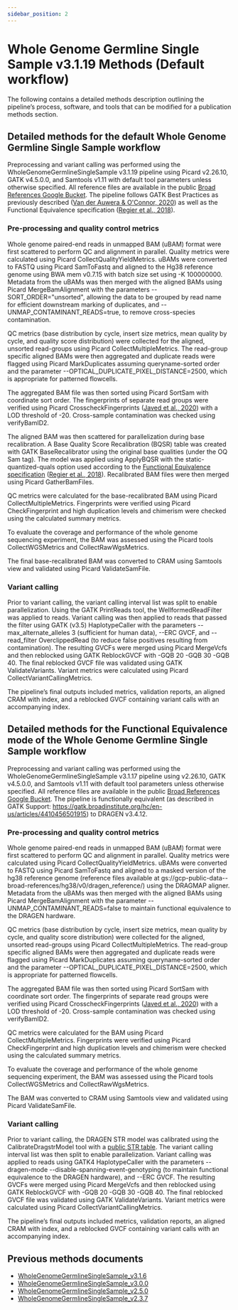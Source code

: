 ```yaml
---
sidebar_position: 2
---
```


# Whole Genome Germline Single Sample v3.1.19 Methods (Default workflow)

The following contains a detailed methods description outlining the pipeline’s process, software, and tools that can be modified for a publication methods section.

## Detailed methods for the default Whole Genome Germline Single Sample workflow

Preprocessing and variant calling was performed using the WholeGenomeGermlineSingleSample v3.1.19 pipeline using Picard v2.26.10, GATK v4.5.0.0, and Samtools v1.11 with default tool parameters unless otherwise specified. All reference files are available in the public [Broad References Google Bucket](https://console.cloud.google.com/storage/browser/gcp-public-data--broad-references/hg38/v0). The pipeline follows GATK Best Practices as previously described ([Van der Auwera & O'Connor, 2020](https://www.oreilly.com/library/view/genomics-in-the/9781491975183/)) as well as the Functional Equivalence specification ([Regier et al., 2018](https://www.nature.com/articles/s41467-018-06159-4)).

### Pre-processing and quality control metrics

Whole genome paired-end reads in unmapped BAM (uBAM) format were first scattered to perform QC and alignment in parallel. Quality metrics were calculated using Picard CollectQualityYieldMetrics. uBAMs were converted to FASTQ using Picard SamToFastq and aligned to the Hg38 reference genome using BWA mem v0.7.15 with batch size set using -K 100000000. Metadata from the uBAMs was then merged with the aligned BAMs using Picard MergeBamAlignment with the parameters --SORT_ORDER="unsorted", allowing the data to be grouped by read name for efficient downstream marking of duplicates, and --UNMAP_CONTAMINANT_READS=true, to remove cross-species contamination.

QC metrics (base distribution by cycle, insert size metrics, mean quality by cycle, and quality score distribution) were collected for the aligned, unsorted read-groups using Picard CollectMultipleMetrics. The read-group specific aligned BAMs were then aggregated and duplicate reads were flagged using Picard MarkDuplicates assuming queryname-sorted order and the parameter --OPTICAL_DUPLICATE_PIXEL_DISTANCE=2500, which is appropriate for patterned flowcells.

The aggregated BAM file was then sorted using Picard SortSam with coordinate sort order. The fingerprints of separate read groups were verified using Picard CrosscheckFingerprints ([Javed et al., 2020](https://www.nature.com/articles/s41467-020-17453-5)) with a LOD threshold of -20. Cross-sample contamination was checked using verifyBamID2.

The aligned BAM was then scattered for parallelization during base recalibration. A Base Quality Score Recalibration (BQSR) table was created with GATK BaseRecalibrator using the original base qualities (under the OQ Sam tag). The model was applied using ApplyBQSR with the static-quantized-quals option used according to the [Functional Equivalence specification](https://github.com/CCDG/Pipeline-Standardization/blob/master/PipelineStandard.md) ([Regier et al., 2018](https://www.nature.com/articles/s41467-018-06159-4)). Recalibrated BAM files were then merged using Picard GatherBamFiles.

QC metrics were calculated for the base-recalibrated BAM using Picard CollectMultipleMetrics. Fingerprints were verified using Picard CheckFingerprint and high duplication levels and chimerism were checked using the calculated summary metrics.

To evaluate the coverage and performance of the whole genome sequencing experiment, the BAM was assessed using the Picard tools CollectWGSMetrics and CollectRawWgsMetrics.

The final base-recalibrated BAM was converted to CRAM using Samtools view and validated using Picard ValidateSamFile.

### Variant calling

Prior to variant calling, the variant calling interval list was split to enable parallelization. Using the GATK PrintReads tool, the WellformedReadFilter was applied to reads. Variant calling was then applied to reads that passed the filter using GATK (v3.5) HaplotypeCaller with the parameters --max_alternate_alleles 3 (sufficient for human data),  --ERC GVCF, and --read_filter OverclippedRead (to reduce false positives resulting from contamination). The resulting GVCFs were merged using Picard MergeVcfs and then reblocked using GATK ReblockGVCF with -GQB 20 -GQB 30 -GQB 40. The final reblocked GVCF file was validated using GATK ValidateVariants. Variant metrics were calculated using Picard CollectVariantCallingMetrics.

The pipeline’s final outputs included metrics, validation reports, an aligned CRAM with index, and a reblocked GVCF containing variant calls with an accompanying index.

## Detailed methods for the Functional Equivalence mode of the Whole Genome Germline Single Sample workflow

Preprocessing and variant calling was performed using the WholeGenomeGermlineSingleSample v3.1.17 pipeline using v2.26.10, GATK v4.5.0.0, and Samtools v1.11 with default tool parameters unless otherwise specified. All reference files are available in the public [Broad References Google Bucket](https://console.cloud.google.com/storage/browser/gcp-public-data--broad-references/hg38/v0). The pipeline is functionally equivalent (as described in GATK Support: https://gatk.broadinstitute.org/hc/en-us/articles/4410456501915) to DRAGEN v3.4.12. 

### Pre-processing and quality control metrics

Whole genome paired-end reads in unmapped BAM (uBAM) format were first scattered to perform QC and alignment in parallel. Quality metrics were calculated using Picard CollectQualityYieldMetrics. uBAMs were converted to FASTQ using Picard SamToFastq and aligned to a masked version of the hg38 reference genome (reference files available at gs://gcp-public-data--broad-references/hg38/v0/dragen_reference/) using the DRAGMAP aligner. Metadata from the uBAMs was then merged with the aligned BAMs using Picard MergeBamAlignment with the parameter --UNMAP_CONTAMINANT_READS=false to maintain functional equivalence to the DRAGEN hardware.

QC metrics (base distribution by cycle, insert size metrics, mean quality by cycle, and quality score distribution) were collected for the aligned, unsorted read-groups using Picard CollectMultipleMetrics. The read-group specific aligned BAMs were then aggregated and duplicate reads were flagged using Picard MarkDuplicates assuming queryname-sorted order and the parameter --OPTICAL_DUPLICATE_PIXEL_DISTANCE=2500, which is appropriate for patterned flowcells.

The aggregated BAM file was then sorted using Picard SortSam with coordinate sort order. The fingerprints of separate read groups were verified using Picard CrosscheckFingerprints ([Javed et al., 2020](https://www.nature.com/articles/s41467-020-17453-5)) with a LOD threshold of -20. Cross-sample contamination was checked using verifyBamID2.

QC metrics were calculated for the BAM using Picard CollectMultipleMetrics. Fingerprints were verified using Picard CheckFingerprint and high duplication levels and chimerism were checked using the calculated summary metrics.

To evaluate the coverage and performance of the whole genome sequencing experiment, the BAM was assessed using the Picard tools CollectWGSMetrics and CollectRawWgsMetrics.

The BAM was converted to CRAM using Samtools view and validated using Picard ValidateSamFile.

### Variant calling

Prior to variant calling, the DRAGEN STR model was calibrated using the CalibrateDragstrModel tool with a [public STR table](gs://gcp-public-data--broad-references/hg38/v0/Homo_sapiens_assembly38.str). The variant calling interval list was then split to enable parallelization. Variant calling was applied to reads using GATK4 HaplotypeCaller with the parameters --dragen-mode --disable-spanning-event-genotyping (to maintain functional equivalence to the DRAGEN hardware), and --ERC GVCF. The resulting GVCFs were merged using Picard MergeVcfs and then reblocked using GATK ReblockGVCF with -GQB 20 -GQB 30 -GQB 40. The final reblocked GVCF file was validated using GATK ValidateVariants. Variant metrics were calculated using Picard CollectVariantCallingMetrics.

The pipeline’s final outputs included metrics, validation reports, an aligned CRAM with index, and a reblocked GVCF containing variant calls with an accompanying index.

## Previous methods documents
- [WholeGenomeGermlineSingleSample_v3.1.6](https://github.com/broadinstitute/warp/blob/WholeGenomeGermlineSingleSample_v3.1.8/website/docs/Pipelines/Whole_Genome_Germline_Single_Sample_Pipeline/wgs.methods.md)
- [WholeGenomeGermlineSingleSample_v3.0.0](https://github.com/broadinstitute/warp/blob/WholeGenomeGermlineSingleSample_v3.0.0/website/docs/Pipelines/Whole_Genome_Germline_Single_Sample_Pipeline/wgs.methods.md)
- [WholeGenomeGermlineSingleSample_v2.5.0](https://github.com/broadinstitute/warp/blob/WholeGenomeGermlineSingleSample_v2.5.0/website/docs/Pipelines/Whole_Genome_Germline_Single_Sample_Pipeline/wgs.methods.md)
- [WholeGenomeGermlineSingleSample_v2.3.7](https://github.com/broadinstitute/warp/blob/WholeGenomeGermlineSingleSample_v2.3.7/website/docs/Pipelines/Whole_Genome_Germline_Single_Sample_Pipeline/wgs.methods.md)
